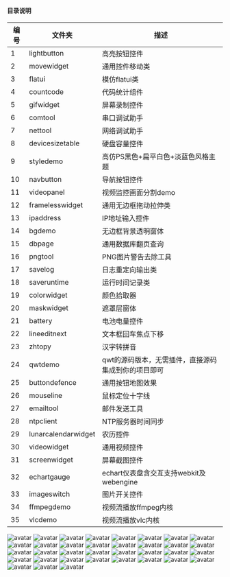 ﻿#### 目录说明
| 编号 | 文件夹 | 描述 |
| ------ | ------ | ------ |
| 1 | lightbutton | 高亮按钮控件 |
| 2 | movewidget | 通用控件移动类 |
| 3 | flatui | 模仿flatui类 |
| 4 | countcode | 代码统计组件 |
| 5 | gifwidget | 屏幕录制控件 |
| 6 | comtool | 串口调试助手 |
| 7 | nettool | 网络调试助手 |
| 8 | devicesizetable | 硬盘容量控件 |
| 9 | styledemo | 高仿PS黑色+扁平白色+淡蓝色风格主题 |
| 10 | navbutton | 导航按钮控件 |
| 11 | videopanel | 视频监控画面分割demo |
| 12 | framelesswidget | 通用无边框拖动拉伸类 |
| 13 | ipaddress | IP地址输入控件 |
| 14 | bgdemo | 无边框背景透明窗体 |
| 15 | dbpage | 通用数据库翻页查询 |
| 16 | pngtool | PNG图片警告去除工具 |
| 17 | savelog | 日志重定向输出类 |
| 18 | saveruntime | 运行时间记录类 |
| 19 | colorwidget | 颜色拾取器 |
| 20 | maskwidget | 遮罩层窗体 |
| 21 | battery | 电池电量控件 |
| 22 | lineeditnext | 文本框回车焦点下移 |
| 23 | zhtopy | 汉字转拼音 |
| 24 | qwtdemo | qwt的源码版本，无需插件，直接源码集成到你的项目即可 |
| 25 | buttondefence | 通用按钮地图效果 |
| 26 | mouseline | 鼠标定位十字线 |
| 27 | emailtool | 邮件发送工具 |
| 28 | ntpclient | NTP服务器时间同步 |
| 29 | lunarcalendarwidget | 农历控件 |
| 30 | videowidget | 通用视频控件 |
| 31 | screenwidget | 屏幕截图控件 |
| 32 | echartgauge | echart仪表盘含交互支持webkit及webengine |
| 33 | imageswitch | 图片开关控件 |
| 34 | ffmpegdemo | 视频流播放ffmpeg内核 |
| 35 | vlcdemo | 视频流播放vlc内核 |

![avatar](https://github.com/feiyangqingyun/QWidgetDemo/raw/master/snap/lightbutton.gif)
![avatar](https://github.com/feiyangqingyun/QWidgetDemo/raw/master/snap/movewidget.gif)
![avatar](https://github.com/feiyangqingyun/QWidgetDemo/raw/master/snap/flatui.gif)
![avatar](https://github.com/feiyangqingyun/QWidgetDemo/raw/master/snap/countcode.gif)
![avatar](https://github.com/feiyangqingyun/QWidgetDemo/raw/master/snap/gifwidget.gif)
![avatar](https://github.com/feiyangqingyun/QWidgetDemo/raw/master/snap/comtool.jpg)
![avatar](https://github.com/feiyangqingyun/QWidgetDemo/raw/master/snap/nettool.gif)
![avatar](https://github.com/feiyangqingyun/QWidgetDemo/raw/master/snap/devicesizetable.gif)
![avatar](https://github.com/feiyangqingyun/QWidgetDemo/raw/master/snap/styledemo_psblack.png)
![avatar](https://github.com/feiyangqingyun/QWidgetDemo/raw/master/snap/styledemo_lightblue.png)
![avatar](https://github.com/feiyangqingyun/QWidgetDemo/raw/master/snap/styledemo_flatwhite.png)
![avatar](https://github.com/feiyangqingyun/QWidgetDemo/raw/master/snap/navbutton.gif)
![avatar](https://github.com/feiyangqingyun/QWidgetDemo/raw/master/snap/videopanel.gif)
![avatar](https://github.com/feiyangqingyun/QWidgetDemo/raw/master/snap/framelesswidget.gif)
![avatar](https://github.com/feiyangqingyun/QWidgetDemo/raw/master/snap/ipaddress.gif)
![avatar](https://github.com/feiyangqingyun/QWidgetDemo/raw/master/snap/bgdemo.gif)
![avatar](https://github.com/feiyangqingyun/QWidgetDemo/raw/master/snap/dbpage.png)
![avatar](https://github.com/feiyangqingyun/QWidgetDemo/raw/master/snap/pngtool.gif)
![avatar](https://github.com/feiyangqingyun/QWidgetDemo/raw/master/snap/colorwidget.gif)
![avatar](https://github.com/feiyangqingyun/QWidgetDemo/raw/master/snap/maskwidget.gif)
![avatar](https://github.com/feiyangqingyun/QWidgetDemo/raw/master/snap/battery.gif)
![avatar](https://github.com/feiyangqingyun/QWidgetDemo/raw/master/snap/lineeditnext.gif)
![avatar](https://github.com/feiyangqingyun/QWidgetDemo/raw/master/snap/zhtopy.gif)
![avatar](https://github.com/feiyangqingyun/QWidgetDemo/raw/master/snap/qwtdemo.jpg)
![avatar](https://github.com/feiyangqingyun/QWidgetDemo/raw/master/snap/buttondefence.gif)
![avatar](https://github.com/feiyangqingyun/QWidgetDemo/raw/master/snap/mouseline.gif)
![avatar](https://github.com/feiyangqingyun/QWidgetDemo/raw/master/snap/emailtool.gif)
![avatar](https://github.com/feiyangqingyun/QWidgetDemo/raw/master/snap/ntpclient.gif)
![avatar](https://github.com/feiyangqingyun/QWidgetDemo/raw/master/snap/lunarcalendarwidget.gif)
![avatar](https://github.com/feiyangqingyun/QWidgetDemo/raw/master/snap/videowidget.gif)
![avatar](https://github.com/feiyangqingyun/QWidgetDemo/raw/master/snap/screenwidget.gif)
![avatar](https://github.com/feiyangqingyun/QWidgetDemo/raw/master/snap/echartgauge.gif)
![avatar](https://github.com/feiyangqingyun/QWidgetDemo/raw/master/snap/imageswitch.gif)
![avatar](https://github.com/feiyangqingyun/QWidgetDemo/raw/master/snap/ffmpegdemo.png)
![avatar](https://github.com/feiyangqingyun/QWidgetDemo/raw/master/snap/vlcdemo.png)